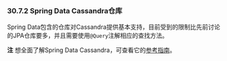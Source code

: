### 30.7.2 Spring Data Cassandra仓库

Spring Data包含的仓库对Cassandra提供基本支持，目前受到的限制比先前讨论的JPA仓库要多，并且需要使用`@Query`注解相应的查找方法。

**注** 想全面了解Spring Data Cassandra，可查看它的[参考指南](http://docs.spring.io/spring-data/cassandra/docs/)。
